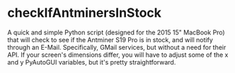 # checkIfAntminersInStock
A quick and simple Python script (designed for the 2015 15" MacBook Pro) that will check to see if the Antminer S19 Pro is in stock, and will notify through an E-Mail.  Specifically, GMail services, but without a need for their API.  If your screen's dimensions differ, you will have to adjust some of the x and y PyAutoGUI variables, but it's pretty straightforward.
